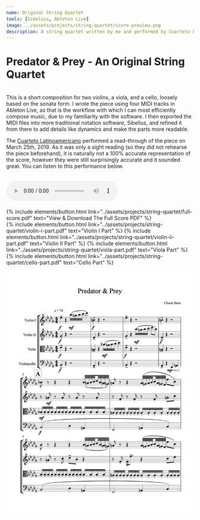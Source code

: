 ```yaml
---
name: Original String Quartet
tools: [Sibelius, Ableton Live]
image: ../assets/projects/string-quartet/score-preview.png
description: A string quartet written by me and performed by Cuarteto Latinoamericano
---
```


# Predator & Prey - An Original String Quartet
<br />
This is a short composition for two violins, a viola, and a cello, loosely based on the sonata form. I wrote the piece using four MIDI tracks in Ableton Live,
as that is the workflow with which I can most efficiently compose music, due to my familiarity with the software. I then exported the MIDI files
into more traditional notation software, Sibelius, and refined it from there to add details like dynamics and make the parts more readable.

The [Cuarteto Latinoamericano](https://en.wikipedia.org/wiki/Cuarteto_Latinoamericano) performed a read-through of the piece on March 25th, 2019.
As it was only a sight reading (so they did not rehearse the piece beforehand), it is naturally not a 100% accurate representation of the score,
however they were still surprisingly accurate and it sounded great. You can listen to this performance below.

<br />

<div class="text-center">
  <audio controls src="../assets/projects/string-quartet/string-quartet-performance.mp3">
    <!-- fallback -->
    <p>Your browser does not support HTML5 audio, but you can still <a href="../assets/projects/string-quartet/string-quartet-performance.mp3">download the recording</a>.</p>
  </audio>
</div>

<br />

<div class="text-center">
  {% include elements/button.html link="../assets/projects/string-quartet/full-score.pdf" text="View & Download The Full Score PDF" %}
</div>

<div class="text-center">
  {% include elements/button.html link="../assets/projects/string-quartet/violin-i-part.pdf" text="Violin I Part" %}
  {% include elements/button.html link="../assets/projects/string-quartet/violin-ii-part.pdf" text="Violin II Part" %}
  {% include elements/button.html link="../assets/projects/string-quartet/viola-part.pdf" text="Viola Part" %}
  {% include elements/button.html link="../assets/projects/string-quartet/cello-part.pdf" text="Cello Part" %}
</div>

![String Quartet Score Preview](../assets/projects/string-quartet/score-preview.png)
